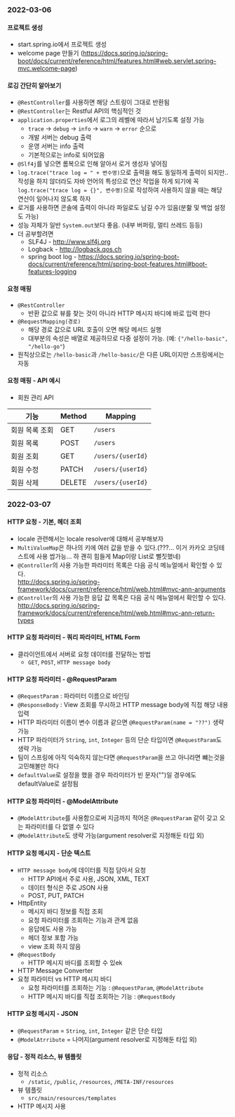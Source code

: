 ### 2022-03-06
#### 프로젝트 생성
- start.spring.io에서 프로젝트 생성
- welcome page 만들기 (https://docs.spring.io/spring-boot/docs/current/reference/html/features.html#web.servlet.spring-mvc.welcome-page)

#### 로깅 간단히 알아보기
- `@RestController`를 사용하면 해당 스트링이 그대로 반환됨
- `@RestController`는 Restful API의 핵심적인 것
- `application.properties`에서 로그의 레벨에 따라서 남기도록 설정 가능
  - `trace` -> `debug` -> `info` -> `warn` -> `error` 순으로
  - 개발 서버는 debug 출력
  - 운영 서버는 info 출력
  - 기본적으로는 info로 되어있음
- `@Slf4j`를 넣으면 롬복으로 인해 알아서 로거 생성자 넣어짐
- `log.trace("trace log = " + 변수명)`으로 출력을 해도 동일하게 출력이 되지만.. 작성을 하지 않더라도 자바 언어의 특성으로 연산 작업을 하게 되기에 꼭 `log.trace("trace log = {}", 변수명)`으로 작성하여 사용하지 않을 때는 해당 연산이 일어나지 않도록 하자
- 로거를 사용하면 콘솔에 출력이 아니라 파일로도 남길 수가 있음(분핢 및 백업 설정도 가능)
- 성능 자체가 일반 `System.out`보다 좋음. (내부 버퍼링, 멀티 쓰레드 등등)
- 더 공부할려면
  - SLF4J - http://www.slf4j.org
  - Logback - http://logback.qos.ch
  - spring boot log - https://docs.spring.io/spring-boot-docs/current/reference/html/spring-boot-features.html#boot-features-logging

#### 요청 매핑
- `@RestController`
  - 반환 값으로 뷰를 찾는 것이 아니라 HTTP 메시지 바디에 바로 입력 한다
- `@RequestMapping(경로)`
  - 해당 경로 값으로 URL 호출이 오면 해당 메서드 실행
  - 대부분의 속성은 배열로 제공하므로 다중 설정이 가능. (예: `{"/hello-basic", "/hello-go"`)
- 원칙상으로는 `/hello-basic`과 `/hello-basic/`은 다른 URL이지만 스프링에서는 자동

#### 요청 매핑 - API 예시
- 회원 관리 API

| 기능       | Method |Mapping|
|----------|--------|---|
| 회원 목록 조회 | GET    | `/users` |
| 회원 목록 | POST   | `/users` |
| 회원 조회 | GET    | `/users/{userId}` |
| 회원 수정 | PATCH  | `/users/{userId}` |
| 회원 삭제 | DELETE | `/users/{userId}` |

### 2022-03-07
#### HTTP 요청 - 기본, 헤더 조회
- locale 관련해서는 locale resolver에 대해서 공부해보자
- `MultiValueMap`은 하나의 키에 여러 값을 받을 수 있다.(???... 이거 카카오 코딩테스트에 사용 쌉가능... 하 괜히 힘들게 Map이랑 List로 뻘짓했네)
- `@Controller`의 사용 가능한 파라미터 목록은 다음 공식 메뉴얼에서 확인할 수 있다.  
    http://docs.spring.io/spring-framework/docs/current/reference/html/web.html#mvc-ann-arguments
- `@Controller`의 사용 가능한 응답 값 목록은 다음 공식 메뉴얼에서 확인할 수 있다.  
    http://docs.spring.io/spring-framework/docs/current/reference/html/web.html#mvc-ann-return-types

#### HTTP 요청 파라미터 - 쿼리 파라미터, HTML Form
- 클라이언트에서 서버로 요청 데이터를 전달하는 방법
  - `GET`, `POST`, `HTTP message body`

#### HTTP 요청 파라미터 - @RequestParam
- `@RequestParam` : 파라미터 이름으로 바인딩
- `@ResponseBody` : View 조회를 무시하고 HTTP message body에 직접 해당 내용 입력
- HTTP 파라미터 이름이 변수 이름과 같으면 `@RequestParam(name = "??")` 생략 가능
- HTTP 파라미터가 `String`, `int`, `Integer` 등의 단순 타입이면 `@RequestParam`도 생략 가능
- 팀이 스프링에 아직 익숙하지 않는다면 `@RequestParam`을 쓰고 아니라면 뺴는것을 고민해볼만 하다
- `defaultValue`로 설정을 했을 경우 파라미터가 빈 문자("")일 경우에도 defaultValue로 설정됨

#### HTTP 요청 파라미터 - @ModelAttribute
- `@ModelAttribute`를 사용함으로써 지금까지 적어온 `@RequestParam` 같이 갖고 오는 파라미터를 다 없앨 수 있다
- `@ModelAttribute`도 생략 가능(argument resolver로 지정해둔 타입 외)


#### HTTP 요청 메시지 - 단순 텍스트
- `HTTP message body`에 데이터를 직접 담아서 요청
  - HTTP API에서 주로 사용, JSON, XML, TEXT
  - 데이터 형식은 주로 JSON 사용
  - POST, PUT, PATCH
- HttpEntity
  - 메시지 바디 정보를 직접 조회
  - 요청 파라미터를 조회하는 기능과 관계 없음
  - 응답에도 사용 가능
  - 헤더 정보 포함 가능
  - view 조회 하지 않음
- `@RequestBody`
  - HTTP 메시지 바디를 조회할 수 있ek
- HTTP Message Converter
- 요청 파라미터 vs HTTP 메시지 바디
  - 요청 파라미터를 조회하는 기능 : `@RequestParam`, `@ModelAttribute`
  - HTTP 메시지 바디를 직접 조회하는 기능 : `@RequestBody`

#### HTTP 요청 메시지 - JSON
- `@RequestParam` = `String`, `int`, `Integer` 같은 단순 타입
- `@ModelAtrribute` = 나머지(argument resolver로 지정해둔 타입 외)

#### 응답 - 정적 리소스, 뷰 템플릿
- 정적 리소스
  - `/static`, `/public`, `/resources`, `/META-INF/resources`
- 뷰 템플릿
  - `src/main/resources/templates`
- HTTP 메시지 사용

